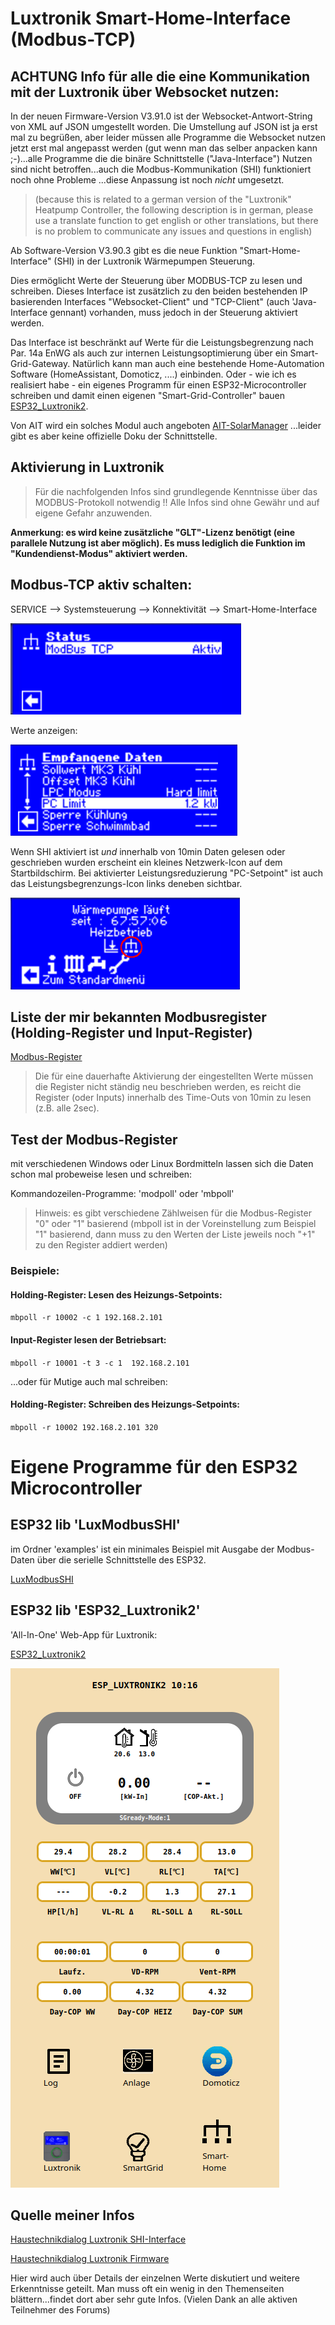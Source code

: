  
 # Luxtronik Smart-Home-Interface (Modbus-TCP)

## ACHTUNG Info für alle die eine Kommunikation mit der Luxtronik über Websocket nutzen:

In der neuen Firmware-Version V3.91.0 ist der Websocket-Antwort-String von XML auf JSON umgestellt worden. Die Umstellung auf JSON ist ja erst mal zu begrüßen, aber leider müssen alle Programme die Websocket nutzen jetzt erst mal angepasst werden (gut wenn man das selber anpacken kann ;-)...alle Programme die die binäre Schnittstelle ("Java-Interface") Nutzen sind nicht betroffen...auch die Modbus-Kommunikation (SHI) funktioniert noch ohne Probleme
...diese Anpassung ist noch *nicht* umgesetzt.

 > (because this is related to a german version of the "Luxtronik" Heatpump Controller, the following description is in german, please use a translate function to get english or other translations, but there is no problem to communicate any issues and questions in english)


Ab  Software-Version V3.90.3 gibt es die neue Funktion "Smart-Home-Interface" (SHI) in der Luxtronik Wärmepumpen Steuerung. 

Dies ermöglicht Werte der Steuerung über MODBUS-TCP zu lesen und schreiben. Dieses Interface ist zusätzlich zu den beiden bestehenden IP basierenden Interfaces "Websocket-Client" und "TCP-Client" (auch 'Java-Interface gennant) vorhanden, muss jedoch in der Steuerung aktiviert werden. 

Das Interface ist beschränkt auf Werte für die Leistungsbegrenzung nach Par. 14a EnWG als auch zur internen Leistungsoptimierung über ein Smart-Grid-Gateway. Natürlich kann man auch eine bestehende Home-Automation Software (HomeAssistant, Domoticz, ....) einbinden. Oder - wie ich es realisiert habe - ein eigenes Programm für einen ESP32-Microcontroller schreiben und damit einen eigenen "Smart-Grid-Controller" bauen [ESP32_Luxtronik2](https://github.com/raibisch/ESP32_Luxtronik2/blob/main/readme.md).

Von AIT wird ein solches Modul auch angeboten [AIT-SolarManager](https://www.novelan.com/download/18.2db41e671932967a1fc141/1731581284379/AIT_Anleitung_SolarManager.pdf)
...leider gibt es aber keine offizielle Doku der Schnittstelle. 


## Aktivierung in Luxtronik

> Für die nachfolgenden Infos sind grundlegende Kenntnisse über das MODBUS-Protokoll notwendig !! Alle Infos sind ohne Gewähr und auf eigene Gefahr anzuwenden.


**Anmerkung: es wird keine zusätzliche "GLT"-Lizenz benötigt (eine parallele Nutzung ist aber möglich). Es muss lediglich die Funktion im "Kundendienst-Modus" aktiviert werden.**


## Modbus-TCP aktiv schalten:

SERVICE --> Systemsteuerung --> Konnektivität --> Smart-Home-Interface

![image](pict/screenshot_lux_shi_empf_modbus_aktiv.png)

Werte anzeigen:

![image](pict/screenshot_lux_shi_daten.png)

Wenn SHI aktiviert ist *und* innerhalb von 10min Daten gelesen oder geschrieben wurden erscheint ein kleines Netzwerk-Icon auf dem Startbildschirm. Bei aktivierter Leistungsreduzierung "PC-Setpoint" ist auch das Leistungsbegrenzungs-Icon links deneben sichtbar.

![image](pict/screenshot_lux_shi_anzeige_startbildschirm.png)


## Liste der mir bekannten Modbusregister (Holding-Register und Input-Register)

[Modbus-Register](Modbusregister.md)

> Die für eine dauerhafte Aktivierung der eingestellten Werte müssen die Register nicht ständig neu beschrieben werden, es reicht die Register (oder Inputs) innerhalb des Time-Outs von 10min zu lesen (z.B. alle 2sec).

## Test der Modbus-Register

mit verschiedenen Windows oder Linux Bordmitteln lassen sich die Daten schon mal probeweise lesen und schreiben:

Kommandozeilen-Programme: 'modpoll' oder 'mbpoll' 
> Hinweis: es gibt verschiedene Zählweisen für die Modbus-Register "0" oder "1" basierend (mbpoll ist in der Voreinstellung zum Beispiel "1" basierend, dann muss zu den Werten der Liste jeweils noch "+1" zu den Register addiert werden)

### Beispiele:

#### Holding-Register: Lesen des Heizungs-Setpoints:

``
mbpoll -r 10002 -c 1 192.168.2.101
``

#### Input-Register lesen der Betriebsart:

``mbpoll -r 10001 -t 3 -c 1  192.168.2.101``


...oder für Mutige auch mal schreiben:

#### Holding-Register: Schreiben  des Heizungs-Setpoints:

``mbpoll -r 10002 192.168.2.101 320``


# Eigene Programme für den ESP32 Microcontroller

## ESP32 lib 'LuxModbusSHI'
im Ordner 'examples' ist ein minimales Beispiel mit Ausgabe der Modbus-Daten über die serielle Schnittstelle des ESP32.

[LuxModbusSHI](https://github.com/raibisch/mylibs/blob/main/LuxModbusSHI/examples/src/mininal/main.cpp)


## ESP32 lib 'ESP32_Luxtronik2'
'All-In-One' Web-App für Luxtronik:

[ESP32_Luxtronik2](https://github.com/raibisch/ESP32_Luxtronik2/blob/main/readme.md)

![image](pict/lux_index.png)



## Quelle meiner Infos 

[Haustechnikdialog Luxtronik SHI-Interface](https://www.haustechnikdialog.de/Forum/t/284442/Eigene-Regelung-PV-Luxtronik-2-1-Smart-Home-Interface-SHI)

[Haustechnikdialog Luxtronik Firmware](https://www.haustechnikdialog.de/Forum/t/272274/Alpha-Innotec-Firmware?page=25)

Hier wird auch über Details der einzelnen Werte diskutiert und weitere Erkenntnisse geteilt. Man muss oft ein wenig in den Themenseiten blättern...findet dort aber sehr gute Infos. 
(Vielen Dank an alle aktiven Teilnehmer des Forums)






 
 

